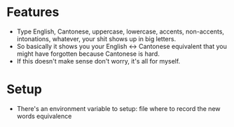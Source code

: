 # Features

* Type English, Cantonese, uppercase, lowercase, accents, non-accents, intonations, whatever, your shit shows up in big letters.
* So basically it shows you your English <-> Cantonese equivalent that you might have forgotten because Cantonese is hard.
* If this doesn't make sense don't worry, it's all for myself.

# Setup

* There's an environment variable to setup: file where to record the new words equivalence
